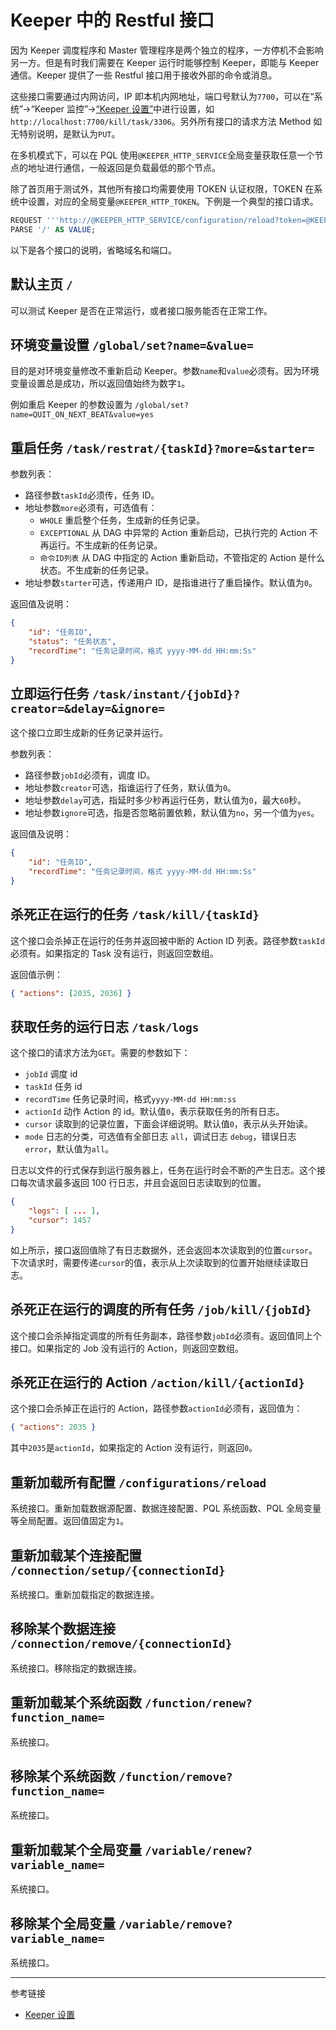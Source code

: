 # Keeper 中的 Restful 接口

因为 Keeper 调度程序和 Master 管理程序是两个独立的程序，一方停机不会影响另一方。但是有时我们需要在 Keeper 运行时能够控制 Keeper，即能与 Keeper 通信。Keeper 提供了一些 Restful 接口用于接收外部的命令或消息。

这些接口需要通过内网访问，IP 即本机内网地址，端口号默认为`7700`，可以在“系统”->“Keeper 监控”->[“Keeper 设置”](/keeper/settings.md)中进行设置，如`http://localhost:7700/kill/task/3306`。另外所有接口的请求方法 Method 如无特别说明，是默认为`PUT`。

在多机模式下，可以在 PQL 使用`@KEEPER_HTTP_SERVICE`全局变量获取任意一个节点的地址进行通信，一般返回是负载最低的那个节点。

除了首页用于测试外，其他所有接口均需要使用 TOKEN 认证权限，TOKEN 在系统中设置，对应的全局变量`@KEEPER_HTTP_TOKEN`。下例是一个典型的接口请求。

```sql
REQUEST '''http://@KEEPER_HTTP_SERVICE/configuration/reload?token=@KEEPER_HTTP_TOKEN''' METHOD 'PUT';
PARSE '/' AS VALUE;
```

以下是各个接口的说明，省略域名和端口。

## 默认主页 `/`

可以测试 Keeper 是否在正常运行，或者接口服务能否在正常工作。

## 环境变量设置 `/global/set?name=&value=`

目的是对环境变量修改不重新启动 Keeper。参数`name`和`value`必须有。因为环境变量设置总是成功，所以返回值始终为数字`1`。

例如重启 Keeper 的参数设置为 `/global/set?name=QUIT_ON_NEXT_BEAT&value=yes`

## 重启任务 `/task/restrat/{taskId}?more=&starter=`

参数列表：

* 路径参数`taskId`必须传，任务 ID。
* 地址参数`more`必须有，可选值有：
    + `WHOLE` 重启整个任务，生成新的任务记录。
    + `EXCEPTIONAL` 从 DAG 中异常的 Action 重新启动，已执行完的 Action 不再运行。不生成新的任务记录。
    + `命令ID列表` 从 DAG 中指定的 Action 重新启动，不管指定的 Action 是什么状态。不生成新的任务记录。
* 地址参数`starter`可选，传递用户 ID，是指谁进行了重启操作。默认值为`0`。

返回值及说明：
```json
{
    "id": "任务ID",
    "status": "任务状态",
    "recordTime": "任务记录时间，格式 yyyy-MM-dd HH:mm:Ss"
}
```

## 立即运行任务 `/task/instant/{jobId}?creator=&delay=&ignore=`

这个接口立即生成新的任务记录并运行。

参数列表：

* 路径参数`jobId`必须有，调度 ID。
* 地址参数`creator`可选，指谁运行了任务，默认值为`0`。
* 地址参数`delay`可选，指延时多少秒再运行任务，默认值为`0`，最大`60`秒。
* 地址参数`ignore`可选，指是否忽略前置依赖，默认值为`no`，另一个值为`yes`。

返回值及说明：

```json
{
    "id": "任务ID",
    "recordTime": "任务记录时间，格式 yyyy-MM-dd HH:mm:Ss"
}
```

## 杀死正在运行的任务 `/task/kill/{taskId}`

这个接口会杀掉正在运行的任务并返回被中断的 Action ID 列表。路径参数`taskId`必须有。如果指定的 Task 没有运行，则返回空数组。

返回值示例：

```json
{ "actions": [2035, 2036] }
```

## 获取任务的运行日志 `/task/logs`

这个接口的请求方法为`GET`。需要的参数如下：

* `jobId` 调度 id
* `taskId` 任务 id
* `recordTime` 任务记录时间，格式`yyyy-MM-dd HH:mm:ss`
* `actionId` 动作 Action 的 id。默认值`0`，表示获取任务的所有日志。
* `cursor` 读取到的记录位置，下面会详细说明。默认值`0`，表示从头开始读。
* `mode` 日志的分类，可选值有全部日志 `all`，调试日志 `debug`，错误日志 `error`，默认值为`all`。

日志以文件的行式保存到运行服务器上，任务在运行时会不断的产生日志。这个接口每次请求最多返回 100 行日志，并且会返回日志读取到的位置。

```json
{
    "logs": [ ... ],
    "cursor": 1457
}
```

如上所示，接口返回值除了有日志数据外，还会返回本次读取到的位置`cursor`。下次请求时，需要传递`cursor`的值，表示从上次读取到的位置开始继续读取日志。


## 杀死正在运行的调度的所有任务 `/job/kill/{jobId}`

这个接口会杀掉指定调度的所有任务副本，路径参数`jobId`必须有。返回值同上个接口。如果指定的 Job 没有运行的 Action，则返回空数组。

## 杀死正在运行的 Action `/action/kill/{actionId}`

这个接口会杀掉正在运行的 Action，路径参数`actionId`必须有，返回值为：

```json
{ "actions": 2035 }
```

其中`2035`是`actionId`，如果指定的 Action 没有运行，则返回`0`。

## 重新加载所有配置 `/configurations/reload`

系统接口。重新加载数据源配置、数据连接配置、PQL 系统函数、PQL 全局变量等全局配置。返回值固定为`1`。

## 重新加载某个连接配置 `/connection/setup/{connectionId}`

系统接口。重新加载指定的数据连接。

## 移除某个数据连接 `/connection/remove/{connectionId}`

系统接口。移除指定的数据连接。

## 重新加载某个系统函数 `/function/renew?function_name=`

系统接口。

## 移除某个系统函数 `/function/remove?function_name=`

系统接口。

## 重新加载某个全局变量 `/variable/renew?variable_name=`

系统接口。

## 移除某个全局变量 `/variable/remove?variable_name=`

系统接口。

---
参考链接

* [Keeper 设置](/keeper/settings.md)